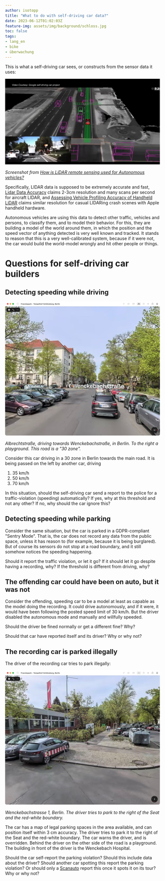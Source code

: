 ```yaml
---
author: isotopp
title: "What to do with self-driving car data?"
date: 2023-06-12T01:02:03Z
feature-img: assets/img/background/schloss.jpg
toc: false
tags:
- lang_en
- bike
- überwachung
---
```


This is what a self-driving car sees, or constructs from the sensor data it uses:

![](/uploads/2023/06/self-driving-01.jpg)

*Screenshot from [How is LiDAR remote sensing used for Autonomous vehicles?](https://youtu.be/JC94Y063x58?t=38)*

Specifically, LIDAR data is supposed to be extremely accurate and fast, 
[Lidar Data Accuracy](https://www.asprs.org/a/publications/proceedings/fall2006/0009.pdf)
claims 2-3cm resolution and many scans per second for aircraft LIDAR, and 
[Assessing Vehicle Profiling Accuracy of Handheld LiDAR](https://www.ncbi.nlm.nih.gov/pmc/articles/PMC8659977/)
claims similar resolution for casual LIDARing crash scenes with Apple handheld hardware.

Autonomous vehicles are using this data to detect other traffic, vehicles and persons, to classify them, 
and to model their behavior.
For this, they are building a model of the world around them,
in which the position and the speed vector of anything detected is very well known and tracked. 
It stands to reason that this is a very well-calibrated system, because if it were not,
the car would build the world-model wrongly and hit other people or things.

# Questions for self-driving car builders

## Detecting speeding while driving

![](/uploads/2023/06/self-driving-02.jpg)

*Albrechtstraße, driving towards Wenckebachstraße, in Berlin. To the right a playground. This road is a "30 zone".*

Consider this car driving in a 30 zone in Berlin towards the main road. It is being passed on the left by another car,
driving

1. 35 km/h 
2. 50 km/h 
3. 70 km/h

In this situation, should the self-driving car send a report to the police for a traffic-violation (speeding) automatically?
If yes, why at this threshold and not any other? If no, why should the car ignore this?

## Detecting speeding while parking

Consider the same situation, but the car is parked in a GDPR-compliant "Sentry Mode".
That is, the car does not record any data from the public space, unless it has reason to (for example, because it is being burglared).
But of course its sensors do not stop at a road boundary, and it still somehow notices the speeding happening.

Should it report the traffic violation, or let it go?
If it should let it go despite having a recording, why? If the threshold is different from driving, why?

## The offending car could have been on auto, but it was not

Consider the offending, speeding car to be a model at least as capable as the model doing the recording.
It could drive autonomously, and if it were, it would have been following the posted speed limit of 30 km/h.
But the driver disabled the autonomous mode and manually and willfully speeded.

Should the driver be fined normally or get a different fine? Why?

Should that car have reported itself and its driver? Why or why not?

## The recording car is parked illegally

The driver of the recording car tries to park illegally:

![](/uploads/2023/06/self-driving-03.jpg)

*Wenckebachstrasse 1, Berlin. The driver tries to park to the right of the Seat and the red-white boundary.*

The car has a map of legal parking spaces in the area available, and can position itself within 3 cm accuracy.
The driver tries to park it to the right of the Seat and the red-white boundary.
The car warns the driver, and is overridden.
Behind the driver on the other side of the road is a playground.
The building in front of the driver is the Wenckebach Hospital.

Should the car self-report the parking violation? Should this include data about the driver?
Should another car spotting this report the parking violation?
Or should only a [Scanauto](https://algoritmeregister.amsterdam.nl/en/automated-parking-control/) report this once it spots it on its tour?
Why or why not?
